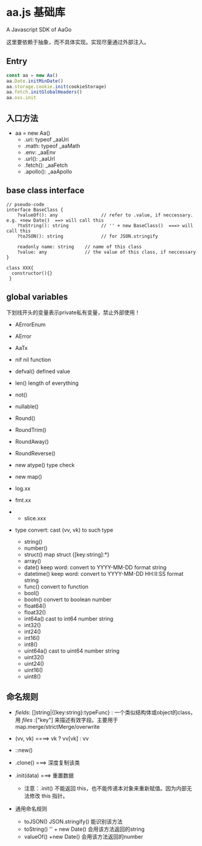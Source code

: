 # aa.js  基础库

A Javascript SDK of AaGo

这里要依赖于抽象，而不具体实现。实现尽量通过外部注入。

## Entry

```javascript
const aa = new Aa()
aa.Date.initMinDate()
aa.storage.cookie.init(cookieStorage)
aa.fetch.initGlobalHeaders()
aa.oss.init


```

## 入口方法

* aa = new Aa()
    * .uri: typeof _aaUri
    * .math: typeof _aaMath
    * .env: _aaEnv
    * .url(): _aaUrl
    * .fetch(): _aaFetch
    * .apollo(): _aaApollo

## base class interface

```
// pseudo-code
interface BaseClass {
    ?valueOf(): any                // refer to .value, if neccessary. e.g. +new Date()  ==> will call this
    ?toString(): string            // '' + new BaseClass()  ===> will call this
    ?toJSON(): string              // for JSON.stringify
    
    readonly name: string    // name of this class
    ?value: any              // the value of this class, if neccessary
}

class XXX{
  constructor(){}
 }

```

## global variables

下划线开头的变量表示private私有变量，禁止外部使用！

* AErrorEnum
* AError
* AaTx
* nif nil function
* defval()   defined value
* len()      length of everything

* not()
* nullable()
* Round()
* RoundTrim()
* RoundAway()
* RoundReverse()

* new atype()  type check
* new map()
* log.xx
* fmt.xx
*
    * slice.xxx
* type convert: cast (vv, vk) to such type
    * string()
    * number()
    * struct()   map struct {[key:string]:*}
    * array()
    * date()     keep word: convert to YYYY-MM-DD format string
    * datetime() keep word: convert to YYYY-MM-DD HH:II:SS format string
    * func()     convert to function
    * bool()
    * booln()  convert to boolean number
    * float64()
    * float32()
    * int64a() cast to int64 number string
    * int32()
    * int24()
    * int16()
    * int8()
    * uint64a() cast to uint64 number string
    * uint32()
    * uint24()
    * uint16()
    * uint8()

## 命名规则

* _fields_: []string|{[key:string}:typeFunc}    :  一个类似结构体或object的class，用 _files_ :["key"]   来描述有效字段。主要用于
  map.merge/strictMerge/overwrite

* (vv, vk)   ====>  vk ? vv[vk] : vv
* ::new()
* .clone()  ===> 深度复制该类
* .init(data)   ===> 重置数据
    * 注意：.init() 不能返回 this，也不能传递本对象来重新赋值。因为内部无法修改 this 指针。

* 通用命名规则
    * toJSON()    JSON.stringify() 能识别该方法
    * toString()  '' + new Date() 会用该方法返回的string
    * valueOf()  +new Date() 会用该方法返回的number

